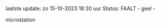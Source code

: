 laatste update: 
zo 15-10-2023 18:30   uur 
Status: FAALT - geel - 
<div class="service Y">microstation</div>